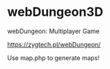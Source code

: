 # webDungeon3D
webDungeon: Multiplayer Game

https://zygtech.pl/webDungeon/

Use map.php to generate maps!
